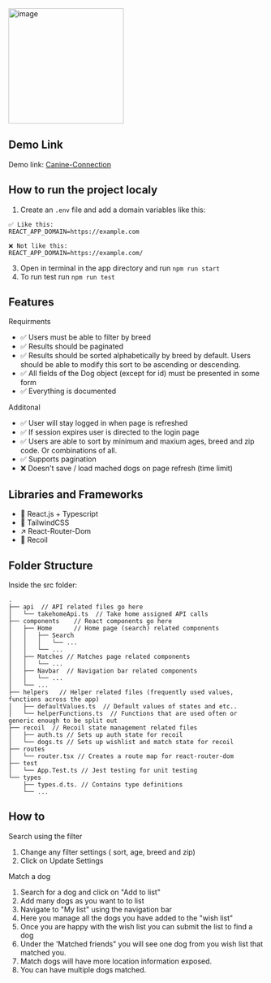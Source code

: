 <img width="227" alt="image" src="https://github.com/omonkulov/CanineConnection/assets/38576836/73c90210-18c3-4e6e-ba15-a6dac90dd61a"/>

## Demo Link
Demo link: [Canine-Connection](https://canine-connection.vercel.app/)

## How to run the project localy
1. Create an `.env` file and add a domain variables like this: 

```
✅ Like this:
REACT_APP_DOMAIN=https://example.com

❌ Not like this:
REACT_APP_DOMAIN=https://example.com/
```
3. Open in terminal in the app directory and run `npm run start`
4. To run test run `npm run test`

## Features
Requirments
- ✅ Users must be able to filter by breed
- ✅ Results should be paginated
- ✅ Results should be sorted alphabetically by breed by default. Users should be able to modify this sort to be ascending or descending.
- ✅ All fields of the Dog object (except for id) must be presented in some form
- ✅ Everything is documented

Additonal
- ✅ User will stay logged in when page is refreshed
- ✅ If session expires user is directed to the login page
- ✅ Users are able to sort by minimum and maxium ages, breed and zip code. Or combinations of all.
- ✅ Supports pagination
- ❌ Doesn't save / load mached dogs on page refresh (time limit)

## Libraries and Frameworks
- 🚀 React.js + Typescript
- 📘 TailwindCSS
- ↗️ React-Router-Dom
- 💾 Recoil

## Folder Structure
Inside the src folder:
```
.
├── api  // API related files go here
│   └── takehomeApi.ts  // Take home assigned API calls 
├── components    // React components go here
│   ├── Home      // Home page (search) related components
│   │   ├── Search
│   │   │   └── ...
│   │   └── ...
│   ├── Matches // Matches page related components
│   │   └── ...
│   ├── Navbar  // Navigation bar related components
│   │   └── ...
│   └── ...
├── helpers   // Helper related files (frequently used values, functions across the app)
│   ├── defaultValues.ts  // Default values of states and etc..
│   └── helperFunctions.ts  // Functions that are used often or generic enough to be split out
├── recoil  // Recoil state management related files
│   ├── auth.ts // Sets up auth state for recoil
│   └── dogs.ts // Sets up wishlist and match state for recoil
├── routes
│   └── router.tsx // Creates a route map for react-router-dom
├── test
│   └── App.Test.ts // Jest testing for unit testing
└── types
    ├── types.d.ts. // Contains type definitions
    └── ...
```

## How to
Search using the filter
1. Change any filter settings ( sort, age, breed and zip) 
2. Click on Update Settings

Match a dog
1. Search for a dog and click on "Add to list" 
2. Add many dogs as you want to to list
3. Navigate to "My list" using the navigation bar
4. Here you manage all the dogs you have added to the "wish list"
5. Once you are happy with the wish list you can submit the list to find a dog
6. Under the 'Matched friends" you will see one dog from you wish list that matched you. 
7. Match dogs will have more location information exposed.
8. You can have multiple dogs matched.









